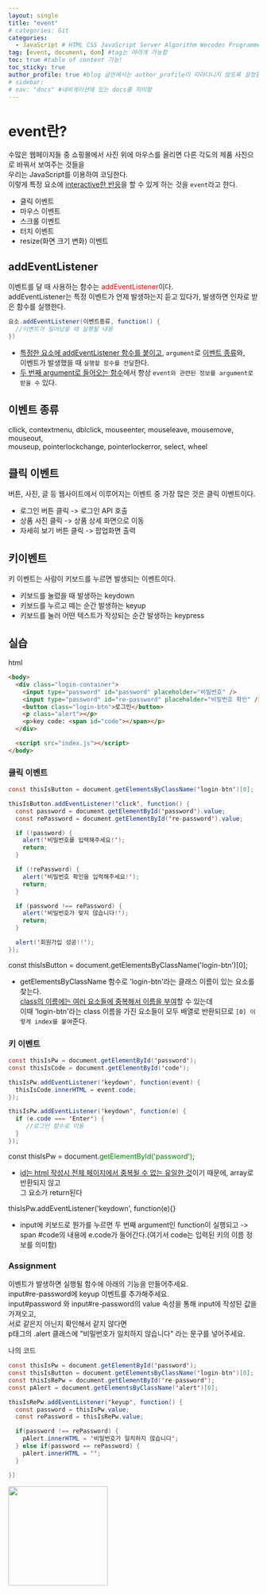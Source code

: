 ```yaml
---
layout: single
title: "event"
# categories: Git
categories:
  - JavaScript # HTML CSS JavaScript Server Algorithm Wecodes Programmers CS Github Blog
tag: [event, document, dom] #tag는 여러개 가능함
toc: true #table of content 기능!
toc_sticky: true
author_profile: true #blog 글안에서는 author_profile이 따라다니지 않도록 설정함
# sidebar:
# nav: "docs" #네비게이션에 있는 docs를 의미함
---
```


# event란?

수많은 웹페이지들 중 쇼핑몰에서 사진 위에 마우스를 올리면 다른 각도의 제품 사진으로 바꿔서 보여주는 것들을  
우리는 JavaScript를 이용하여 코딩한다.  
이렇게 특정 요소에 <u>interactive한 반응</u>을 할 수 있게 하는 것을 `event`라고 한다.

- 클릭 이벤트
- 마우스 이벤트
- 스크롤 이벤트
- 터치 이벤트
- resize(화면 크기 변화) 이벤트

## addEventListener

이벤트를 달 때 사용하는 함수는 <span style="color:red">addEventListener</span>이다.  
addEventListener는 특정 이벤트가 언제 발생하는지 듣고 있다가, 발생하면 인자로 받은 함수를 실행한다.

```java
요소.addEventListener(이벤트종류, function() {
  //이벤트가 일어났을 때 실행될 내용
})
```

- <u>특정한 요소에 addEventListener 함수를 붙이고</u>, `argument`로 <u>이벤트 종류</u>와,  
  이벤트가 발생했을 때 `실행할 함수를 전달`한다.
- <u>두 번째 argument로 들어오는 함수</u>에서 항상 `event와 관련된 정보를 argument로 받을 수` 있다.

## 이벤트 종류

cllick, contextmenu, dblclick, mouseenter, mouseleave, mousemove, mouseout,  
mouseup, pointerlockchange, pointerlockerror, select, wheel

## 클릭 이벤트

버튼, 사진, 글 등 웹사이트에서 이루어지는 이벤트 중 가장 많은 것은 클릭 이벤트이다.

- 로그인 버튼 클릭 -> 로그인 API 호출
- 상품 사진 클릭 -> 상품 상세 화면으로 이동
- 자세히 보기 버튼 클릭 -> 팝업화면 출력

## 키이벤트

키 이벤트는 사람이 키보드를 누르면 발생되는 이벤트이다.

- 키보드를 눌렀을 때 발생하는 keydown
- 키보드를 누르고 떼는 순간 발생하는 keyup
- 키보드를 눌러 어떤 텍스트가 작성되는 순간 발생하는 keypress

## 실습

html

```html
<body>
  <div class="login-container">
    <input type="password" id="password" placeholder="비밀번호" />
    <input type="password" id="re-password" placeholder="비밀번호 확인" />
    <button class="login-btn">로그인</button>
    <p class="alert"></p>
    <p>key code: <span id="code"></span></p>
  </div>

  <script src="index.js"></script>
</body>
```

### 클릭 이벤트

```java
const thisIsButton = document.getElementsByClassName('login-btn')[0];

thisIsButton.addEventListener('click', function() {
  const password = document.getElementById('password').value;
  const rePassword = document.getElementById('re-password').value;

  if (!password) {
    alert('비밀번호를 입력해주세요!');
    return;
  }

  if (!rePassword) {
    alert('비밀번호 확인을 입력해주세요!');
    return;
  }

  if (password !== rePassword) {
    alert('비밀번호가 맞지 않습니다!');
    return;
  }

  alert('회원가입 성공!!');
});
```

const thisIsButton = document.getElementsByClassName('login-btn')[0];

- getElementsByClassName 함수로 'login-btn'라는 클래스 이름이 있는 요소를 찾는다.  
  <u>class의 이름에는 여러 요소들에 중복해서 이름을 부여</u>할 수 있는데  
  이때 'login-btn'라는 class 이름을 가진 요소들이 모두 배열로 반환되므로 `[0] 이렇게 index를 붙여`준다.

### 키 이벤트

```java
const thisIsPw = document.getElementById('password');
const thisIsCode = document.getElementById('code');

thisIsPw.addEventListener('keydown', function(event) {
  thisIsCode.innerHTML = event.code;
});

thisIsPw.addEventListener('keydown', function(e) {
  if (e.code === 'Enter') {
     //로그인 함수로 이동
  }
});
```

const thisIsPw = document.<span style="color:green">getElementById('password')</span>;

- <u>id는 html 작성시 전체 페이지에서 중복될 수 없는 유일한 것</u>이기 때문에, array로 반환되지 않고  
   그 요소가 return된다

thisIsPw.addEventListener('keydown', function(e){}

- input에 키보드로 뭔가를 누르면 두 번째 argument인 function이 실행되고 ->  
  span #code의 내용에 e.code가 들어간다.(여기서 code는 입력된 키의 이름 정보를 의미함)

### Assignment

이벤트가 발생하면 실행될 함수에 아래의 기능을 만들어주세요.  
input#re-password에 keyup 이벤트를 추가해주세요.  
input#password 와 input#re-password의 value 속성을 통해 input에 작성된 값을 가져오고,  
서로 같은지 아닌지 확인해서 같지 않다면  
p태그의 .alert 클래스에 "비밀번호가 일치하지 않습니다" 라는 문구를 넣어주세요.

나의 코드

```java
const thisIsPw = document.getElementById('password');
const thisIsButton = document.getElementsByClassName('login-btn')[0];
const thisIsRePw = document.getElementById('re-password');
const pAlert = document.getElementsByClassName('alert')[0];

thisIsRePw.addEventListener('keyup', function() {
  const password = thisIsPw.value;
  const rePassword = thisIsRePw.value;

  if(password !== rePassword) {
    pAlert.innerHTML = '비밀번호가 일치하지 않습니다';
  } else if(password == rePassword) {
    pAlert.innerHTML = '';
  }

})
```

<img src="https://user-images.githubusercontent.com/87808288/152669639-3a1ef2a7-6320-401d-b4d3-3628a98ccc8c.png" width="200" height="200">

<!-- ### 2. Link 넣기

```

유형 1: (설명어를 입력) : [gunhee's coding blog](https://gunhee-jeong.github.io/)
유형 2: (URL 자동연결) : <https://gunhee-jeong.github.io/>
유형 3: (동일 파일 내 '문단으로 이동') : [1. Header로 이동](###-1-header)

```

유형 1: (설명어를 입력) : [gunhee's coding blog](https://gunhee-jeong.github.io/)
유형 2: (URL 자동연결) : <https://gunhee-jeong.github.io/>
유형 3: (동일 파일 내 '문단으로 이동') : [1. Header로 이동](#1-header)
유형 3의 방법

1. 특수문자를 제거
2. 스페이스는 -로 바꾸고
3. 대문자는 소문자로!
   그래서 ### 1. Header -> #1-header

## Link: [google][https://www.google.com/]

### 3. 수평선

```

---

```

---

### 4. 라인 바꾸기

```

스페이스바를 2번 눌러주면 다음칸으로
이동할 수 있어요!

```

---

스페이스바를 2번 눌러주면
다음칸으로 이동할 수 있어요!

### 5. list 만들기

```

1. 1번
2. 2번
3. 3번

- 순서없는 list
  - 순서없는 list
    - 순서없는 list

```

1. 1번
2. 2번
3. 3번

- 순서없는 list
  - 순서없는 list
    - 순서없는 list

---

### 6. font 관련

```

**진하게** -> 볼드
_기울여서_ -> 이탤릭체
~~취소선~~ -> 취소선

<ul>밑줄넣기</ul> -> 밑줄
<span style="color:red">빨간 글씨</span> -> 글자색
이것이 `인라인` 입니다 -> 인라인 코드
```

**진하게** -> 볼드
_기울여서_ -> 이탤릭체
~~취소선~~ -> 취소선
<u>밑줄넣기</u> -> 밑줄
<span style="color:red">빨간 글씨</span>
이것이 `인라인` 입니다 -> 인라인 코드

---

### 7. 인용구문

```
> coding
>
> > JavaScript
> >
> > > 내가 프짱!
```

> coding
>
> > JavaScript
> >
> > > 내가 프짱!

---

### 8. 이미지 삽입

```
유형1: ('사이즈를 조절' -> HTML 태그 사용) : <img src="https://gunhee-jeong.github.io/assets/images/blogLogo.png" width="300" height="200">
유형2: (이미지 삽입 후 -> 링크 걸기)
[![이미지](https://gunhee-jeong.github.io/assets/images/blogLogo/blogLogo.png)](https://gunhee-jeong.github.io/)
```

유형1: ('사이즈를 조절' -> HTML 태그 사용) : <img src="https://gunhee-jeong.github.io/assets/images/blogLogo.png" width="300" height="200">
유형2: (이미지 삽입 후 -> 링크 걸기)
[![이미지](https://gunhee-jeong.github.io/assets/images/blogLogo.png)](https://gunhee-jeong.github.io/)

### 9. 표 만들기

```
||국어|영어|
| :--- | ---: | :--: |
|건희 | 100점 | 100점
|철수 | 100점 | 100점
```

|      |  국어 | 영어  |
| :--- | ----: | :---: |
| 건희 | 100점 | 100점 |
| 철수 | 100점 | 100점 |

> - header를 넣고 싶은 경우 ---을 사용하고 :을 이용하여 정렬에 사용함!

### 10. 토글 만들기

```
<details>
<summary>여기를 누르세요</summary>
<div markdown="1">
숨겨진 내용
</div>
</details>
```

<details>
<summary>여기를 누르세요</summary>
<div markdown="1">
숨겨진 내용
</div>
</details> -->
